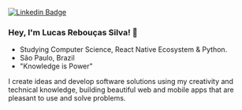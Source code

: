 
[![Linkedin Badge](https://img.shields.io/badge/-LinkedIn-blue?style=flat&logo=Linkedin&logoColor=white&link=https://)](https://www.linkedin.com/in/lucas-reboucas-silva/)

### Hey, I'm Lucas Rebouças Silva! 👋

- Studying Computer Science, React Native Ecosystem & Python.
- São Paulo, Brazil
- "Knowledge is Power"

I create ideas and develop software solutions using my creativity and technical knowledge, building beautiful web and mobile apps that are pleasant to use and solve problems.
